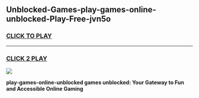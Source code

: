 
## Unblocked-Games-play-games-online-unblocked-Play-Free-jvn5o
<h3>
<a href="https://premium76.site?title=play-games-online-unblocked&ref=09A">CLICK TO PLAY</a></h3>
<hr>

<h3>
<a href="https://premium76.site?title=play-games-online-unblocked&ref=09A">CLICK 2 PLAY</a>
  
</h3>

<a href="https://premium76.site?title=play-games-online-unblocked&ref=09A"><img src="https://clearcache.store/games.png"></a>


**play-games-online-unblocked games unblocked: Your Gateway to Fun and Accessible Online Gaming**
